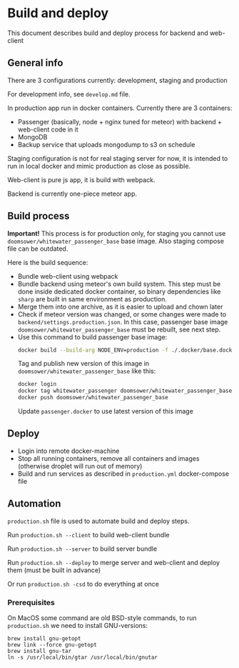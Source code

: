 # Build and deploy

This document describes build and deploy process for backend and web-client

## General info

There are 3 configurations currently: development, staging and production

For development info, see `develop.md` file.

In production app run in docker containers. Currently there are 3 containers: 
- Passenger (basically, node + nginx tuned for meteor) with backend + web-client code in it
- MongoDB
- Backup service that uploads mongodump to s3 on schedule

Staging configuration is not for real staging server for now, it is intended to run in local docker and mimic production as close as possible.

Web-client is pure js app, it is build with webpack.

Backend is currently one-piece meteor app.

## Build process

**Important!** This process is for production only, for staging you cannot use `doomsower/whitewater_passenger_base` base image. Also staging compose file can be outdated.

Here is the build sequence:
- Bundle web-client using webpack
- Bundle backend using meteor's own build system. This step must be done inside dedicated docker container, 
so binary dependencies like `sharp` are built in same environment as production. 
- Merge them into one archive, as it is easier to upload and chown later
- Check if meteor version was changed, or some changes were made to `backend/settings.production.json`. 
  In this case, passenger base image `doomsower/whitewater_passenger_base` must be rebuilt, see next step.
- Use this command to build passenger base image:
    ```bash
    docker build --build-arg NODE_ENV=production -f ./.docker/base.docker -t whitewater_passenger .
    ```
    Tag and publish new version of this image in `doomsower/whitewater_passenger_base` like this:
    ```bash
    docker login
    docker tag whitewater_passenger doomsower/whitewater_passenger_base:1.2
    docker push doomsower/whitewater_passenger_base
    ```
    Update `passenger.docker` to use latest version of this image
## Deploy
- Login into remote docker-machine
- Stop all running containers, remove all containers and images (otherwise droplet will run out of memory)
- Build and run services as described in `production.yml` docker-compose file

## Automation
`production.sh` file is used to automate build and deploy steps.

Run `production.sh --client` to build web-client bundle

Run `production.sh --server` to build server bundle

Run `production.sh --deploy` to merge server and web-client and deploy them (must be built in advance)

Or run `production.sh -csd` to do everything at once

### Prerequisites
On MacOS some command are old BSD-style commands, to run `production.sh` we need to install GNU-versions:
```$bash
brew install gnu-getopt
brew link --force gnu-getopt
brew install gnu-tar
ln -s /usr/local/bin/gtar /usr/local/bin/gnutar
```
